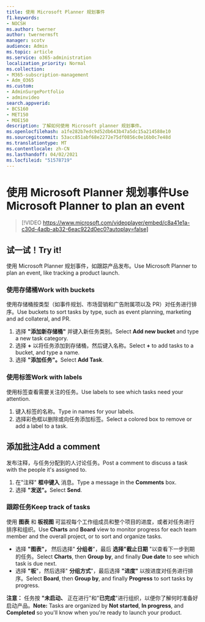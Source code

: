 ```yaml
---
title: 使用 Microsoft Planner 规划事件
f1.keywords:
- NOCSH
ms.author: twerner
author: twernermsft
manager: scotv
audience: Admin
ms.topic: article
ms.service: o365-administration
localization_priority: Normal
ms.collection:
- M365-subscription-management
- Adm_O365
ms.custom:
- AdminSurgePortfolio
- adminvideo
search.appverid:
- BCS160
- MET150
- MOE150
description: 了解如何使用 Microsoft planner 规划事件。
ms.openlocfilehash: a1fe282b7edc9d52db643b47a5dc15a214588e10
ms.sourcegitcommit: 53acc851abf68e2272e75df0856c0e16b0c7e48d
ms.translationtype: MT
ms.contentlocale: zh-CN
ms.lasthandoff: 04/02/2021
ms.locfileid: "51578719"
---
```

# <a name="use-microsoft-planner-to-plan-an-event"></a><span data-ttu-id="898c5-103">使用 Microsoft Planner 规划事件</span><span class="sxs-lookup"><span data-stu-id="898c5-103">Use Microsoft Planner to plan an event</span></span>

> [!VIDEO https://www.microsoft.com/videoplayer/embed/c8a41e1a-c30d-4adb-ab32-6eac922d0ec0?autoplay=false]

## <a name="try-it"></a><span data-ttu-id="898c5-104">试一试！</span><span class="sxs-lookup"><span data-stu-id="898c5-104">Try it!</span></span>

<span data-ttu-id="898c5-105">使用 Microsoft Planner 规划事件，如跟踪产品发布。</span><span class="sxs-lookup"><span data-stu-id="898c5-105">Use Microsoft Planner to plan an event, like tracking a product launch.</span></span>

### <a name="work-with-buckets"></a><span data-ttu-id="898c5-106">使用存储桶</span><span class="sxs-lookup"><span data-stu-id="898c5-106">Work with buckets</span></span>

<span data-ttu-id="898c5-107">使用存储桶按类型（如事件规划、市场营销和广告附属项以及 PR）对任务进行排序。</span><span class="sxs-lookup"><span data-stu-id="898c5-107">Use buckets to sort tasks by type, such as event planning, marketing and ad collateral, and PR.</span></span>

1. <span data-ttu-id="898c5-108">选择  **"添加新存储桶"**  并键入新任务类别。</span><span class="sxs-lookup"><span data-stu-id="898c5-108">Select  **Add new bucket**  and type a new task category.</span></span>
2. <span data-ttu-id="898c5-109">选择  **+**  以将任务添加到存储桶，然后键入名称。</span><span class="sxs-lookup"><span data-stu-id="898c5-109">Select  **+**  to add tasks to a bucket, and type a name.</span></span>
3. <span data-ttu-id="898c5-110">选择 **"添加任务"。**</span><span class="sxs-lookup"><span data-stu-id="898c5-110">Select  **Add Task**.</span></span>

### <a name="work-with-labels"></a><span data-ttu-id="898c5-111">使用标签</span><span class="sxs-lookup"><span data-stu-id="898c5-111">Work with labels</span></span>

<span data-ttu-id="898c5-112">使用标签查看需要关注的任务。</span><span class="sxs-lookup"><span data-stu-id="898c5-112">Use labels to see which tasks need your attention.</span></span>

1. <span data-ttu-id="898c5-113">键入标签的名称。</span><span class="sxs-lookup"><span data-stu-id="898c5-113">Type in names for your labels.</span></span>
2. <span data-ttu-id="898c5-114">选择彩色框以删除或向任务添加标签。</span><span class="sxs-lookup"><span data-stu-id="898c5-114">Select a colored box to remove or add a label to a task.</span></span>

## <a name="add-a-comment"></a><span data-ttu-id="898c5-115">添加批注</span><span class="sxs-lookup"><span data-stu-id="898c5-115">Add a comment</span></span>

<span data-ttu-id="898c5-116">发布注释，与任务分配到的人讨论任务。</span><span class="sxs-lookup"><span data-stu-id="898c5-116">Post a comment to discuss a task with the people it's assigned to.</span></span>

1. <span data-ttu-id="898c5-117">在"注释"  **框中键入**  消息。</span><span class="sxs-lookup"><span data-stu-id="898c5-117">Type a message in the  **Comments**  box.</span></span>
2. <span data-ttu-id="898c5-118">选择 **"发送"。**</span><span class="sxs-lookup"><span data-stu-id="898c5-118">Select  **Send**.</span></span>

### <a name="keep-track-of-tasks"></a><span data-ttu-id="898c5-119">跟踪任务</span><span class="sxs-lookup"><span data-stu-id="898c5-119">Keep track of tasks</span></span>

<span data-ttu-id="898c5-120">使用  **图表**  和  **板视图**  可监视每个工作组成员和整个项目的进度，或者对任务进行排序和组织。</span><span class="sxs-lookup"><span data-stu-id="898c5-120">Use  **Charts**  and  **Board**  view to monitor progress for each team member and the overall project, or to sort and organize tasks.</span></span>

- <span data-ttu-id="898c5-121">选择  **"图表"，** 然后选择" **分组者**"，最后 **选择"截止日期**  "以查看下一步到期的任务。</span><span class="sxs-lookup"><span data-stu-id="898c5-121">Select  **Charts**, then **Group by**, and finally **Due date**  to see which task is due next.</span></span>
- <span data-ttu-id="898c5-122">选择  **"板**"，然后选择" **分组方式**"，最后选择 **"进度"**  以按进度对任务进行排序。</span><span class="sxs-lookup"><span data-stu-id="898c5-122">Select  **Board**, then **Group by**, and finally **Progress**  to sort tasks by progress.</span></span>

<span data-ttu-id="898c5-123">**注意：** 任务按 **"未启动、** 正在进行"和"**已完成**"进行组织，以便你了解何时准备好启动产品。</span><span class="sxs-lookup"><span data-stu-id="898c5-123">**Note:**  Tasks are organized by  **Not started**,  **In progress**, and  **Completed**  so you'll know when you're ready to launch your product.</span></span>